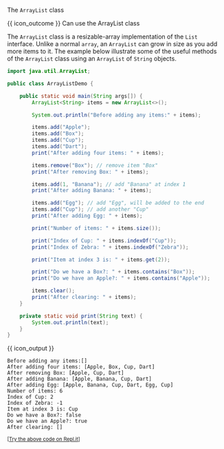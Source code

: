 <span id="title">The `ArrayList` class</span>

<span id="prereqs"></span>

<span id="outcomes">{{ icon_outcome }} Can use the ArrayList class</span>

<div id="body">

The `ArrayList` class is a resizable-array implementation of the `List` interface. Unlike a normal `array`, an `ArrayList` can grow in size as you add more items to it. The example below illustrate some of the useful methods of the `ArrayList` class using an `ArrayList` of `String` objects.

```java
import java.util.ArrayList;

public class ArrayListDemo {

    public static void main(String args[]) {
        ArrayList<String> items = new ArrayList<>();

        System.out.println("Before adding any items:" + items);

        items.add("Apple");
        items.add("Box");
        items.add("Cup");
        items.add("Dart");
        print("After adding four items: " + items);

        items.remove("Box"); // remove item "Box"
        print("After removing Box: " + items);

        items.add(1, "Banana"); // add "Banana" at index 1
        print("After adding Banana: " + items);

        items.add("Egg"); // add "Egg", will be added to the end
        items.add("Cup"); // add another "Cup"
        print("After adding Egg: " + items);

        print("Number of items: " + items.size());

        print("Index of Cup: " + items.indexOf("Cup"));
        print("Index of Zebra: " + items.indexOf("Zebra"));

        print("Item at index 3 is: " + items.get(2));

        print("Do we have a Box?: " + items.contains("Box"));
        print("Do we have an Apple?: " + items.contains("Apple"));

        items.clear();
        print("After clearing: " + items);
    }

    private static void print(String text) {
        System.out.println(text);
    }
}
```
{{ icon_output }}
```
Before adding any items:[]
After adding four items: [Apple, Box, Cup, Dart]
After removing Box: [Apple, Cup, Dart]
After adding Banana: [Apple, Banana, Cup, Dart]
After adding Egg: [Apple, Banana, Cup, Dart, Egg, Cup]
Number of items: 6
Index of Cup: 2
Index of Zebra: -1
Item at index 3 is: Cup
Do we have a Box?: false
Do we have an Apple?: true
After clearing: []
```
<small>[[Try the above code on Repl.it](https://repl.it/@seedu/Demo-ArrayList)]</small>

</div>

<div id="extras">
  <include src="resourcesPanel.md" boilerplate />
  <include src="exercisesPanel.md" boilerplate />
</div>
